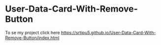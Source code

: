 # User-Data-Card-With-Remove-Button
To se my project click here https://srtipu5.github.io/User-Data-Card-With-Remove-Button/index.html
